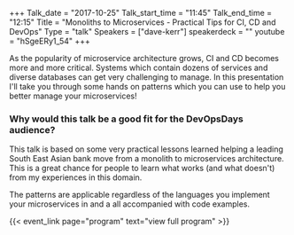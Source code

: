 +++
Talk_date = "2017-10-25"
Talk_start_time = "11:45"
Talk_end_time = "12:15"
Title = "Monoliths to Microservices - Practical Tips for CI, CD and DevOps"
Type = "talk"
Speakers = ["dave-kerr"]
speakerdeck = ""
youtube = "hSgeERy1_54"
+++

As the popularity of microservice architecture grows, CI and CD becomes more and more critical. Systems which contain dozens of services and diverse databases can get very challenging to manage. In this presentation I'll take you through some hands on patterns which you can use to help you better manage your microservices!

### Why would this talk be a good fit for the DevOpsDays audience?

This talk is based on some very practical lessons learned helping a leading South East Asian bank move from a monolith to microservices architecture. This is a great chance for people to learn what works (and what doesn't) from my experiences in this domain.

The patterns are applicable regardless of the languages you implement your microservices in and a all accompanied with code examples.

{{< event_link page="program" text="view full program" >}}
